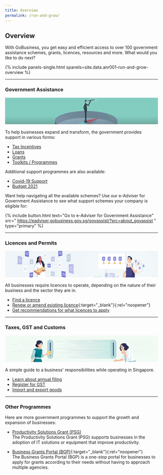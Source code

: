 ```yaml
---
title: Overview
permalink: /run-and-grow/
---
```


## Overview

With GoBusiness, you get easy and efficient access to over 100 government assistance schemes, grants, licences, resources and more. What would you like to do next?

{% include panels-single.html spanels=site.data.anr001-run-and-grow-overview %}

---

<a name="ga-anchor"></a>
### Government Assistance

![Gov Assist](/images/grow/RG-Overview-GovAssist-Banner.png)

To help businesses expand and transform, the government provides support in various forms:
- [Tax Incentives](/gov-assist/tax-incentives/)
- [Loans](/gov-assist/loans/)
- [Grants](/gov-assist/grants/)
- [Toolkits / Programmes](/gov-assist/toolkits-programmes/)

Additional support programmes are also available:
- [Covid-19 Support](/supportschemes/immediateschemes)
- [Budget 2021](/gov-assist/budget-2021/)

Want help navigating all the available schemes? Use our e-Adviser for Government Assistance to see what support schemes your company is eligible for:

{% include button.html text="Go to e-Adviser for Government Assistance" src="
https://eadviser.gobusiness.gov.sg/govassist/?src=about_govassist
" type="primary" %}

---

<a name="licence-permit-anchor"></a>
### Licences and Permits

![Licences and Permits](/images/grow/RG-Overview-Licensing-Banner.png)

All businesses require licences to operate, depending on the nature of their business and the sector they are in.

- [Find a licence](/licences/find-licence-by-agency/)
- [Renew or amend existing licence](https://licence1.business.gov.sg/web/frontier/home?p_p_id=58&p_p_lifecycle=0&p_p_state=maximized&saveLastPath=false?src=run&grow_licences_allothers){:target="_blank"}{:rel="noopener"}
- [Get recommendations for what licences to apply](/licences/find-licence-by-sector/)

---

<a name="tax-anchor"></a>
### Taxes, GST and Customs

![Taxes GST and Customs](/images/grow/RG-Overview-Taxes-Banner.png)

A simple guide to a business' responsibilities while operating in Singapore.

- [Learn about annual filing](/run-and-grow/annual-returns/)
- [Register for GST](/run-and-grow/taxes-and-gst/)
- [Import and export goods](/run-and-grow/imports-and-exports/)

---

<a name="other-anchor"></a>
### Other Programmes

Here are more government programmes to support the growth and expansion of businesses:
- [Productivity Solutions Grant (PSG)](/productivity-solutions-grant/) <br>The Productivity Solutions Grant (PSG) supports businesses in the adoption of IT solutions or equipment that improve productivity.

- [Business Grants Portal (BGP)](https://www.businessgrants.gov.sg/?src=run&grow_bgp){:target="_blank"}{:rel="noopener"} <br>The Business Grants Portal (BGP) is a one-stop portal for businesses to apply for grants according to their needs without having to approach multiple agencies.

<script src="/jquery/jquery.min.js"></script>
<script src="/jquery/bp-menu-new-tab.js"></script>
